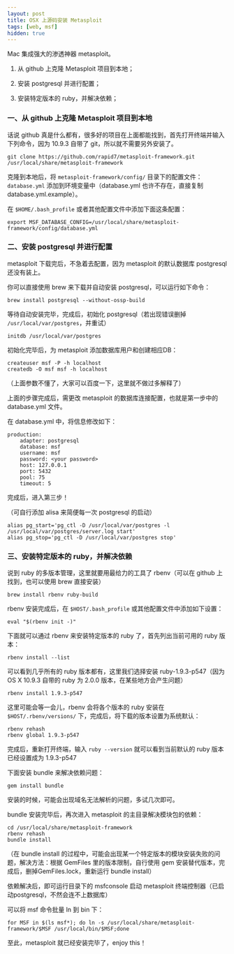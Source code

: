 ```yaml
---
layout: post
title: OSX 上源码安装 Metasploit
tags: [web, msf]
hidden: true
---
```


Mac 集成强大的渗透神器 metasploit。

1. 从 github 上克隆 Metasploit 项目到本地；

2. 安装 postgresql 并进行配置；

3. 安装特定版本的 ruby，并解决依赖；

### 一、从 github 上克隆 Metasploit 项目到本地
话说 github 真是什么都有，很多好的项目在上面都能找到，首先打开终端并输入下列命令，因为 10.9.3 自带了 git，所以就不需要另外安装了。

    git clone https://github.com/rapid7/metasploit-framework.git /usr/local/share/metasploit-framework

克隆到本地后，将 `metasploit-framework/config/` 目录下的配置文件：`database.yml` 添加到环境变量中（database.yml 也许不存在，直接复制database.yml.example）。

在 `$HOME/.bash_profile` 或者其他配置文件中添加下面这条配置：

    export MSF_DATABASE_CONFIG=/usr/local/share/metasploit-framework/config/database.yml

### 二、安装 postgresql 并进行配置
metasploit 下载完后，不急着去配置，因为 metasploit 的默认数据库 postgresql 还没有装上。

你可以直接使用 brew 来下载并自动安装 postgresql，可以运行如下命令：

    brew install postgresql --without-ossp-build

等待自动安装完毕，完成后，初始化 postgresql（若出现错误删掉 `/usr/local/var/postgres`，并重试）

    initdb /usr/local/var/postgres

初始化完毕后，为 metasploit 添加数据库用户和创建相应DB：

    createuser msf -P -h localhost    
    createdb -O msf msf -h localhost

（上面参数不懂了，大家可以百度一下，这里就不做过多解释了）

上面的步骤完成后，需更改 metasploit 的数据库连接配置，也就是第一步中的 database.yml 文件。

在 database.yml 中，将信息修改如下：

    production:  
        adapter: postgresql  
        database: msf  
        username: msf  
        password: <your password>  
        host: 127.0.0.1  
        port: 5432  
        pool: 75  
        timeout: 5

完成后，进入第三步！

（可自行添加 alisa 来简便每一次 postgresql 的启动）

    alias pg_start='pg_ctl -D /usr/local/var/postgres -l /usr/local/var/postgres/server.log start'  
    alias pg_stop='pg_ctl -D /usr/local/var/postgres stop'

### 三、安装特定版本的 ruby，并解决依赖

说到 ruby 的多版本管理，这里就要用最给力的工具了 rbenv（可以在 github 上找到，也可以使用 brew 直接安装）

    brew install rbenv ruby-build

rbenv 安装完成后，在 `$HOST/.bash_profile` 或其他配置文件中添加如下设置：

    eval "$(rbenv init -)"

下面就可以通过 rbenv 来安装特定版本的 ruby 了，首先列出当前可用的 ruby 版本：

    rbenv install --list

可以看到几乎所有的 ruby 版本都有，这里我们选择安装 ruby-1.9.3-p547（因为OS X 10.9.3 自带的 ruby 为 2.0.0 版本，在某些地方会产生问题）

    rbenv install 1.9.3-p547

这里可能会等一会儿，rbenv 会将各个版本的 ruby 安装在 `$HOST/.rbenv/versions/` 下，完成后，将下载的版本设置为系统默认：

    rbenv rehash  
    rbenv global 1.9.3-p547

完成后，重新打开终端，输入 `ruby --version` 就可以看到当前默认的 ruby 版本已经设置成为 1.9.3-p547

下面安装 bundle 来解决依赖问题：

    gem install bundle

安装的时候，可能会出现域名无法解析的问题，多试几次即可。

bundle 安装完毕后，再次进入 metasploit 的主目录解决模块包的依赖：

    cd /usr/local/share/metasploit-framework  
    rbenv rehash  
    bundle install

（在 bundle install 的过程中，可能会出现某一个特定版本的模块安装失败的问题，解决方法：根据 GemFiles 里的版本限制，自行使用 gem 安装替代版本，完成后，删掉GemFiles.lock，重新运行 bundle install）

依赖解决后，即可运行目录下的 msfconsole 启动 metasploit 终端控制器（已启动postgresql，不然会连不上数据库）

可以将 msf 命令批量 ln 到 bin 下：

    for MSF in $(ls msf*); do ln -s /usr/local/share/metasploit-framework/$MSF /usr/local/bin/$MSF;done

至此，metasploit 就已经安装完毕了，enjoy this！
